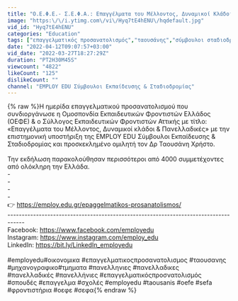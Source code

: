 ```yaml
---
title: "Ο.Ε.Φ.Ε.- Σ.Ε.Φ.Α.: Επαγγέλματα του Μέλλοντος, Δυναμικοί Κλάδοι & Πανελλαδικές"
image: "https:\/\/i.ytimg.com\/vi\/Hyq7tE4hENU\/hqdefault.jpg"
vid_id: "Hyq7tE4hENU"
categories: "Education"
tags: ["επαγγελματικός προσανατολισμός","ταουσάνης","σύμβουλοι σταδιοδρομίας"]
date: "2022-04-12T09:07:57+03:00"
vid_date: "2022-03-27T18:27:29Z"
duration: "PT2H30M45S"
viewcount: "4822"
likeCount: "125"
dislikeCount: ""
channel: "EMPLOY EDU Σύμβουλοι Εκπαίδευσης & Σταδιοδρομίας"
---
```

{% raw %}Η ημερίδα επαγγελματικού προσανατολισμού που συνδιοργάνωσε η Ομοσπονδία Εκπαιδευτικών Φροντιστών Ελλάδος (ΟΕΦΕ) &amp; ο Σύλλογος Εκπαιδευτικών Φροντιστών Αττικής με τίτλο: «Επαγγέλματα του Μέλλοντος, Δυναμικοί κλάδοι &amp; Πανελλαδικές» με την επιστημονική υποστήριξη της EMPLOY EDU Σύμβουλοι Εκπαίδευσης &amp; Σταδιοδρομίας και προσκεκλημένο ομιλητή τον Δρ Ταουσάνη Χρήστο.<br /><br />Την εκδήλωση παρακολούθησαν περισσότεροι από 4000 συμμετέχοντες από ολόκληρη την Ελλάδα.<br />-<br />- <br />-<br />-<br />👉 <a rel="nofollow" target="blank" href="https://employ.edu.gr/epaggelmatikos-prosanatolismos/">https://employ.edu.gr/epaggelmatikos-prosanatolismos/</a><br />------------------------------------------------------------------------------------<br />Facebook: <a rel="nofollow" target="blank" href="https://www.facebook.com/employedu​​​">https://www.facebook.com/employedu​​​</a><br />Instagram: <a rel="nofollow" target="blank" href="https://www.instagram.com/employ_edu​​​">https://www.instagram.com/employ_edu​​​</a><br />LinkedIn: <a rel="nofollow" target="blank" href="https://bit.ly/LinkedIn_employedu">https://bit.ly/LinkedIn_employedu</a><br /><br />#employedu​​​ #οικονομικα #επαγγελματικοςπροσανατολισμος #ταουσανης #μηχανογραφικο​​​ #τμηματα #πανελληνιες #πανελλαδικες <br />#πανελλαδικές #πανελλήνιες #επαγγελματικόςπροσνατολισμός #σπουδές #επαγγελμα #σχολές #employedu #taousanis #oefe #sefa #φροντιστήρια  #οεφε #σεφα{% endraw %}
